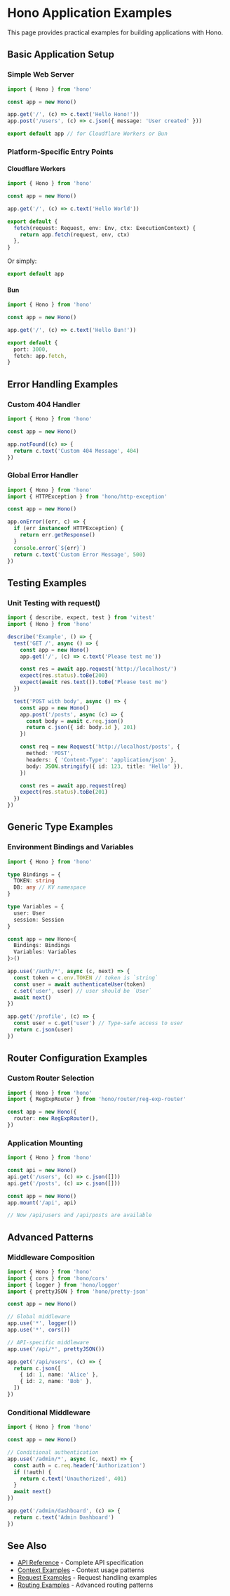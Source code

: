# Hono Application Examples

This page provides practical examples for building applications with Hono.

## Basic Application Setup

### Simple Web Server

```ts
import { Hono } from 'hono'

const app = new Hono()

app.get('/', (c) => c.text('Hello Hono!'))
app.post('/users', (c) => c.json({ message: 'User created' }))

export default app // for Cloudflare Workers or Bun
```

### Platform-Specific Entry Points

#### Cloudflare Workers

```ts
import { Hono } from 'hono'

const app = new Hono()

app.get('/', (c) => c.text('Hello World'))

export default {
  fetch(request: Request, env: Env, ctx: ExecutionContext) {
    return app.fetch(request, env, ctx)
  },
}
```

Or simply:

```ts
export default app
```

#### Bun

```ts
import { Hono } from 'hono'

const app = new Hono()

app.get('/', (c) => c.text('Hello Bun!'))

export default {
  port: 3000,
  fetch: app.fetch,
}
```

## Error Handling Examples

### Custom 404 Handler

```ts
import { Hono } from 'hono'

const app = new Hono()

app.notFound((c) => {
  return c.text('Custom 404 Message', 404)
})
```

### Global Error Handler

```ts
import { Hono } from 'hono'
import { HTTPException } from 'hono/http-exception'

const app = new Hono()

app.onError((err, c) => {
  if (err instanceof HTTPException) {
    return err.getResponse()
  }
  console.error(`${err}`)
  return c.text('Custom Error Message', 500)
})
```

## Testing Examples

### Unit Testing with request()

```ts
import { describe, expect, test } from 'vitest'
import { Hono } from 'hono'

describe('Example', () => {
  test('GET /', async () => {
    const app = new Hono()
    app.get('/', (c) => c.text('Please test me'))

    const res = await app.request('http://localhost/')
    expect(res.status).toBe(200)
    expect(await res.text()).toBe('Please test me')
  })

  test('POST with body', async () => {
    const app = new Hono()
    app.post('/posts', async (c) => {
      const body = await c.req.json()
      return c.json({ id: body.id }, 201)
    })

    const req = new Request('http://localhost/posts', {
      method: 'POST',
      headers: { 'Content-Type': 'application/json' },
      body: JSON.stringify({ id: 123, title: 'Hello' }),
    })

    const res = await app.request(req)
    expect(res.status).toBe(201)
  })
})
```

## Generic Type Examples

### Environment Bindings and Variables

```ts
import { Hono } from 'hono'

type Bindings = {
  TOKEN: string
  DB: any // KV namespace
}

type Variables = {
  user: User
  session: Session
}

const app = new Hono<{
  Bindings: Bindings
  Variables: Variables
}>()

app.use('/auth/*', async (c, next) => {
  const token = c.env.TOKEN // token is `string`
  const user = await authenticateUser(token)
  c.set('user', user) // user should be `User`
  await next()
})

app.get('/profile', (c) => {
  const user = c.get('user') // Type-safe access to user
  return c.json(user)
})
```

## Router Configuration Examples

### Custom Router Selection

```ts
import { Hono } from 'hono'
import { RegExpRouter } from 'hono/router/reg-exp-router'

const app = new Hono({
  router: new RegExpRouter(),
})
```

### Application Mounting

```ts
import { Hono } from 'hono'

const api = new Hono()
api.get('/users', (c) => c.json([]))
api.get('/posts', (c) => c.json([]))

const app = new Hono()
app.mount('/api', api)

// Now /api/users and /api/posts are available
```

## Advanced Patterns

### Middleware Composition

```ts
import { Hono } from 'hono'
import { cors } from 'hono/cors'
import { logger } from 'hono/logger'
import { prettyJSON } from 'hono/pretty-json'

const app = new Hono()

// Global middleware
app.use('*', logger())
app.use('*', cors())

// API-specific middleware
app.use('/api/*', prettyJSON())

app.get('/api/users', (c) => {
  return c.json([
    { id: 1, name: 'Alice' },
    { id: 2, name: 'Bob' },
  ])
})
```

### Conditional Middleware

```ts
import { Hono } from 'hono'

const app = new Hono()

// Conditional authentication
app.use('/admin/*', async (c, next) => {
  const auth = c.req.header('Authorization')
  if (!auth) {
    return c.text('Unauthorized', 401)
  }
  await next()
})

app.get('/admin/dashboard', (c) => {
  return c.text('Admin Dashboard')
})
```

## See Also

- [API Reference](/docs/api/) - Complete API specification
- [Context Examples](/docs/api/context-examples) - Context usage patterns
- [Request Examples](/docs/api/request-examples) - Request handling examples
- [Routing Examples](/docs/api/routing-examples) - Advanced routing patterns
